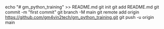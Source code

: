 echo "# gm_python_training" >> README.md
git init
git add README.md
git commit -m "first commit"
git branch -M main
git remote add origin https://github.com/gm4vin2tech/gm_python_training.git
git push -u origin main